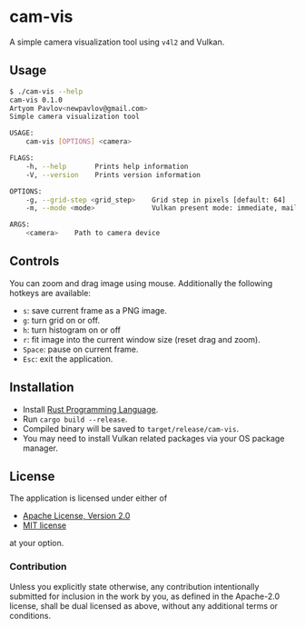 # cam-vis

A simple camera visualization tool using `v4l2` and Vulkan.

## Usage

```sh
$ ./cam-vis --help
cam-vis 0.1.0
Artyom Pavlov<newpavlov@gmail.com>
Simple camera visualization tool

USAGE:
    cam-vis [OPTIONS] <camera>

FLAGS:
    -h, --help       Prints help information
    -V, --version    Prints version information

OPTIONS:
    -g, --grid-step <grid_step>    Grid step in pixels [default: 64]
    -m, --mode <mode>              Vulkan present mode: immediate, mailbox, fifo or relaxed [default: fifo]

ARGS:
    <camera>    Path to camera device
```

## Controls

You can zoom and drag image using mouse. Additionally the following hotkeys
are available:

- `s`: save current frame as a PNG image.
- `g`: turn grid on or off.
- `h`: turn histogram on or off
- `r`: fit image into the current window size (reset drag and zoom).
- `Space`: pause on current frame.
- `Esc`: exit the application.

## Installation

- Install [Rust Programming Language](https://www.rust-lang.org/).
- Run `cargo build --release`.
- Compiled binary will be saved to `target/release/cam-vis`.
- You may need to install Vulkan related packages via your OS package manager.

## License

The application is licensed under either of

 * [Apache License, Version 2.0](http://www.apache.org/licenses/LICENSE-2.0)
 * [MIT license](http://opensource.org/licenses/MIT)

at your option.

### Contribution

Unless you explicitly state otherwise, any contribution intentionally submitted
for inclusion in the work by you, as defined in the Apache-2.0 license, shall be
dual licensed as above, without any additional terms or conditions.
